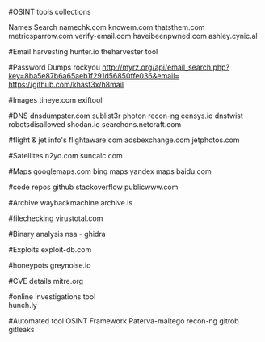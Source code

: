 #OSINT tools collections

Names Search
namechk.com
knowem.com
thatsthem.com
metricsparrow.com
verify-email.com
haveibeenpwned.com
ashley.cynic.al

#Email harvesting
hunter.io
theharvester tool

#Password Dumps
rockyou
http://myrz.org/api/email_search.php?key=8ba5e87b6a65aeb1f291d56850ffe036&email=
https://github.com/khast3x/h8mail

#Images
tineye.com
exiftool


#DNS
dnsdumpster.com
sublist3r
photon
recon-ng
censys.io
dnstwist
robotsdisallowed
shodan.io
searchdns.netcraft.com



#flight & jet info's
flightaware.com
adsbexchange.com
jetphotos.com

#Satellites
n2yo.com
suncalc.com

#Maps
googlemaps.com
bing maps
yandex maps
baidu.com

#code repos
github
stackoverflow
publicwww.com

#Archive 
waybackmachine
archive.is

#filechecking
virustotal.com

#Binary analysis
nsa - ghidra 

#Exploits 
exploit-db.com

#honeypots
greynoise.io

#CVE details
mitre.org

#online investigations tool   
hunch.ly

#Automated tool
OSINT Framework
Paterva-maltego 
recon-ng 
gitrob
gitleaks
